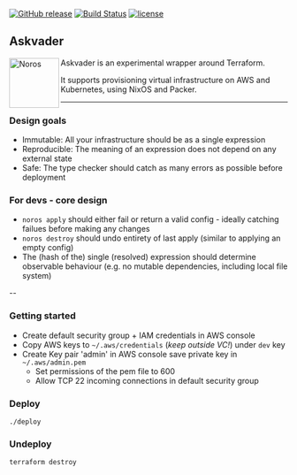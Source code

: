 [![GitHub release](https://img.shields.io/github/release/haskell/ghcup.svg)](https://github.com/haskell/ghcup/releases)
[![Build Status](https://travis-ci.org/haskell/ghcup.svg?branch=master)](https://travis-ci.org/haskell/ghcup)
[![license](https://img.shields.io/github/license/haskell/ghcup.svg)](COPYING)

## Askvader

<img alt="Noros" src="https://dl.dropboxusercontent.com/s/xrw0wxu7imjsvgt/askvader_sm.png" width="90" align="left">

Askvader is an experimental wrapper around Terraform.

It supports provisioning virtual infrastructure on AWS and Kubernetes, using NixOS and Packer.

---

### Design goals
- Immutable: All your infrastructure should be as a single expression
- Reproducible: The meaning of an expression does not depend on any external state
- Safe: The type checker should catch as many errors as possible before deployment

### For devs - core design
- `noros apply` should either fail or return a valid config - ideally catching failues before making any changes
- `noros destroy` should undo entirety of last apply (similar to applying an empty config)
- The (hash of the) single (resolved) expression should determine observable behaviour (e.g. no mutable dependencies, including local file system)

--

### Getting started

- Create default security group + IAM credentials in AWS console
- Copy AWS keys to `~/.aws/credentials` (*keep outside VC!*) under `dev` key
- Create Key pair 'admin' in AWS console save private key in `~/.aws/admin.pem`
  - Set permissions of the pem file to 600
  - Allow TCP 22 incoming connections in default security group

### Deploy

    ./deploy

### Undeploy

    terraform destroy
